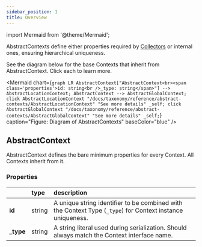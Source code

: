 ```yaml
---
sidebar_position: 1
title: Overview
---
```


import Mermaid from '@theme/Mermaid';

AbstractContexts define either properties required by [Collectors](/tracking/core-concepts/collector.md) or internal ones, ensuring hierarchical 
uniqueness.

<!--- (what is meant by internal ones? custom defined properties?) -->

See the diagram below for the base Contexts that inherit from AbstractContext. Click each to learn more.

<Mermaid chart={`
	graph LR
		AbstractContext["AbstractContext<br><span class='properties'>id: string<br />_type: string</span>"] --> AbstractLocationContext;
		AbstractContext --> AbstractGlobalContext;
    click AbstractLocationContext "/docs/taxonomy/reference/abstract-contexts/AbstractLocationContext" "See more details" _self;
    click AbstractGlobalContext "/docs/taxonomy/reference/abstract-contexts/AbstractGlobalContext" "See more details" _self;
`} caption="Figure: Diagram of AbstractContexts" baseColor="blue" />

## AbstractContext
AbstractContext defines the bare minimum properties for every Context. All Contexts inherit from it.

### Properties
|           | type        | description
| :--       | :--         | :--           
| **id**    | string      | A unique string identifier to be combined with the Context Type (`_type`) for Context instance uniqueness.
| **_type** | string      | A string literal used during serialization. Should always match the Context interface name.
